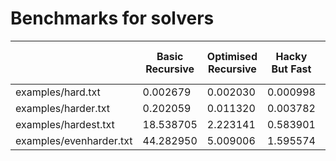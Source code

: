 # Benchmarks for solvers
| |Basic Recursive|Optimised Recursive|Hacky But Fast|Hacky But Fast v2|
|---|---|---|---|---|
|examples/hard.txt|0.002679|0.002030|0.000998|0.000566|
|examples/harder.txt|0.202059|0.011320|0.003782|0.002735|
|examples/hardest.txt|18.538705|2.223141|0.583901|0.535121|
|examples/evenharder.txt|44.282950|5.009006|1.595574|1.192208|